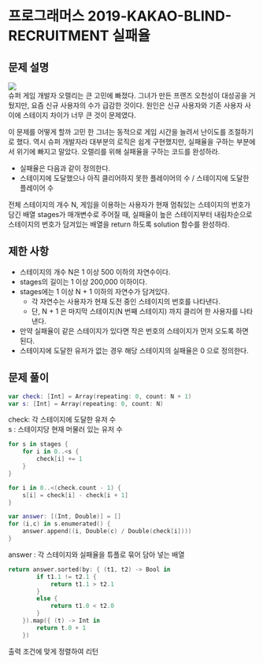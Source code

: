 # 프로그래머스 2019-KAKAO-BLIND-RECRUITMENT 실패율

## 문제 설명

![](https://grepp-programmers.s3.amazonaws.com/files/production/bde471d8ac/48ddf1cc-c4ea-499d-b431-9727ee799191.png)  
슈퍼 게임 개발자 오렐리는 큰 고민에 빠졌다. 그녀가 만든 프랜즈 오천성이 대성공을 거뒀지만, 요즘 신규 사용자의 수가 급감한 것이다. 원인은 신규 사용자와 기존 사용자 사이에 스테이지 차이가 너무 큰 것이 문제였다.

이 문제를 어떻게 할까 고민 한 그녀는 동적으로 게임 시간을 늘려서 난이도를 조절하기로 했다. 역시 슈퍼 개발자라 대부분의 로직은 쉽게 구현했지만, 실패율을 구하는 부분에서 위기에 빠지고 말았다. 오렐리를 위해 실패율을 구하는 코드를 완성하라.

- 실패율은 다음과 같이 정의한다.
- 스테이지에 도달했으나 아직 클리어하지 못한 플레이어의 수 / 스테이지에 도달한 플레이어 수

전체 스테이지의 개수 N, 게임을 이용하는 사용자가 현재 멈춰있는 스테이지의 번호가 담긴 배열 stages가 매개변수로 주어질 때, 실패율이 높은 스테이지부터 내림차순으로 스테이지의 번호가 담겨있는 배열을 return 하도록 solution 함수를 완성하라.

## 제한 사항

- 스테이지의 개수 N은 1 이상 500 이하의 자연수이다.
- stages의 길이는 1 이상 200,000 이하이다.
- stages에는 1 이상 N + 1 이하의 자연수가 담겨있다.
  - 각 자연수는 사용자가 현재 도전 중인 스테이지의 번호를 나타낸다.
  - 단, N + 1 은 마지막 스테이지(N 번째 스테이지) 까지 클리어 한 사용자를 나타낸다.
- 만약 실패율이 같은 스테이지가 있다면 작은 번호의 스테이지가 먼저 오도록 하면 된다.
- 스테이지에 도달한 유저가 없는 경우 해당 스테이지의 실패율은 0 으로 정의한다.

## 문제 풀이

```swift
var check: [Int] = Array(repeating: 0, count: N + 1)
var s: [Int] = Array(repeating: 0, count: N)

```

check: 각 스테이지에 도달한 유저 수  
s : 스테이지당 현재 머물러 있는 유저 수

```swift
for s in stages {
    for i in 0..<s {
        check[i] += 1
    }
}

for i in 0..<(check.count - 1) {
    s[i] = check[i] - check[i + 1]
}
```

```swift
var answer: [(Int, Double)] = []
for (i,c) in s.enumerated() {
    answer.append((i, Double(c) / Double(check[i])))
}
```

answer : 각 스테이지와 실패율을 튜플로 묶어 담아 넣는 배열

```swift
return answer.sorted(by: { (t1, t2) -> Bool in
        if t1.1 != t2.1 {
            return t1.1 > t2.1
        }
        else {
            return t1.0 < t2.0
        }
    }).map({ (t) -> Int in
        return t.0 + 1
    })
```

출력 조건에 맞게 정렬하여 리턴
